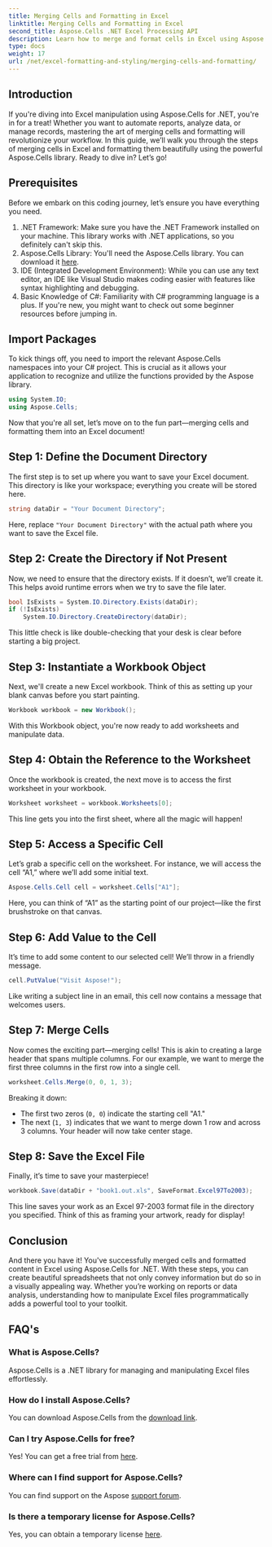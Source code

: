 ```yaml
---
title: Merging Cells and Formatting in Excel
linktitle: Merging Cells and Formatting in Excel
second_title: Aspose.Cells .NET Excel Processing API
description: Learn how to merge and format cells in Excel using Aspose.Cells for .NET in this detailed tutorial. Simplify your Excel automation tasks.
type: docs
weight: 17
url: /net/excel-formatting-and-styling/merging-cells-and-formatting/
---
```

## Introduction
If you're diving into Excel manipulation using Aspose.Cells for .NET, you're in for a treat! Whether you want to automate reports, analyze data, or manage records, mastering the art of merging cells and formatting will revolutionize your workflow. In this guide, we’ll walk you through the steps of merging cells in Excel and formatting them beautifully using the powerful Aspose.Cells library. Ready to dive in? Let’s go!
## Prerequisites
Before we embark on this coding journey, let’s ensure you have everything you need.
1. .NET Framework: Make sure you have the .NET Framework installed on your machine. This library works with .NET applications, so you definitely can't skip this.
2. Aspose.Cells Library: You'll need the Aspose.Cells library. You can download it [here](https://releases.aspose.com/cells/net/).
3. IDE (Integrated Development Environment): While you can use any text editor, an IDE like Visual Studio makes coding easier with features like syntax highlighting and debugging.
4. Basic Knowledge of C#: Familiarity with C# programming language is a plus. If you're new, you might want to check out some beginner resources before jumping in.
## Import Packages
To kick things off, you need to import the relevant Aspose.Cells namespaces into your C# project. This is crucial as it allows your application to recognize and utilize the functions provided by the Aspose library.
```csharp
using System.IO;
using Aspose.Cells;
```
Now that you're all set, let’s move on to the fun part—merging cells and formatting them into an Excel document!
## Step 1: Define the Document Directory
The first step is to set up where you want to save your Excel document. This directory is like your workspace; everything you create will be stored here. 
```csharp
string dataDir = "Your Document Directory";
```
Here, replace `"Your Document Directory"` with the actual path where you want to save the Excel file. 
## Step 2: Create the Directory if Not Present
Now, we need to ensure that the directory exists. If it doesn’t, we’ll create it. This helps avoid runtime errors when we try to save the file later.
```csharp
bool IsExists = System.IO.Directory.Exists(dataDir);
if (!IsExists)
    System.IO.Directory.CreateDirectory(dataDir);
```
This little check is like double-checking that your desk is clear before starting a big project. 
## Step 3: Instantiate a Workbook Object
Next, we'll create a new Excel workbook. Think of this as setting up your blank canvas before you start painting. 
```csharp
Workbook workbook = new Workbook();
```
With this Workbook object, you're now ready to add worksheets and manipulate data.
## Step 4: Obtain the Reference to the Worksheet
Once the workbook is created, the next move is to access the first worksheet in your workbook. 
```csharp
Worksheet worksheet = workbook.Worksheets[0];
```
This line gets you into the first sheet, where all the magic will happen!
## Step 5: Access a Specific Cell
Let’s grab a specific cell on the worksheet. For instance, we will access the cell “A1,” where we’ll add some initial text.
```csharp
Aspose.Cells.Cell cell = worksheet.Cells["A1"];
```
Here, you can think of “A1” as the starting point of our project—like the first brushstroke on that canvas.
## Step 6: Add Value to the Cell
It’s time to add some content to our selected cell! We’ll throw in a friendly message.
```csharp
cell.PutValue("Visit Aspose!");
```
Like writing a subject line in an email, this cell now contains a message that welcomes users.
## Step 7: Merge Cells
Now comes the exciting part—merging cells! This is akin to creating a large header that spans multiple columns. For our example, we want to merge the first three columns in the first row into a single cell.
```csharp
worksheet.Cells.Merge(0, 0, 1, 3);
```
Breaking it down:
- The first two zeros (`0, 0`) indicate the starting cell "A1."
- The next (`1, 3`) indicates that we want to merge down 1 row and across 3 columns. Your header will now take center stage.
## Step 8: Save the Excel File
Finally, it’s time to save your masterpiece! 
```csharp
workbook.Save(dataDir + "book1.out.xls", SaveFormat.Excel97To2003);
```
This line saves your work as an Excel 97-2003 format file in the directory you specified. Think of this as framing your artwork, ready for display!
## Conclusion
And there you have it! You've successfully merged cells and formatted content in Excel using Aspose.Cells for .NET. With these steps, you can create beautiful spreadsheets that not only convey information but do so in a visually appealing way. Whether you’re working on reports or data analysis, understanding how to manipulate Excel files programmatically adds a powerful tool to your toolkit.
## FAQ's
### What is Aspose.Cells?
Aspose.Cells is a .NET library for managing and manipulating Excel files effortlessly. 
### How do I install Aspose.Cells?
You can download Aspose.Cells from the [download link](https://releases.aspose.com/cells/net/).
### Can I try Aspose.Cells for free?
Yes! You can get a free trial from [here](https://releases.aspose.com/).
### Where can I find support for Aspose.Cells?
You can find support on the Aspose [support forum](https://forum.aspose.com/c/cells/9).
### Is there a temporary license for Aspose.Cells?
Yes, you can obtain a temporary license [here](https://purchase.aspose.com/temporary-license/).
